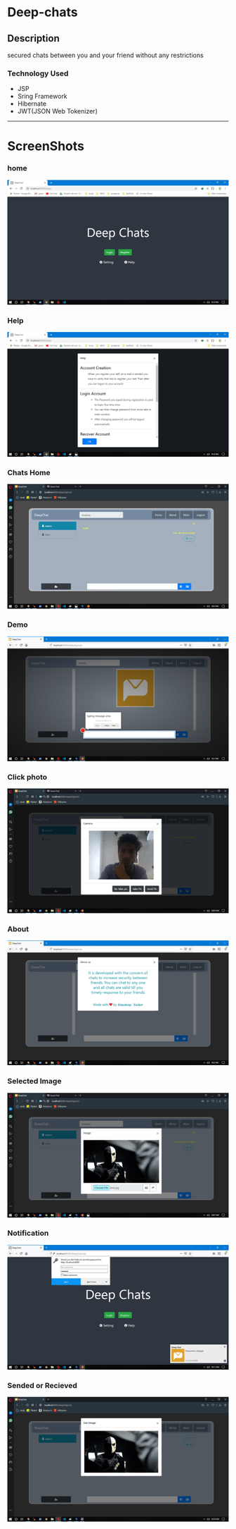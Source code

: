 # Deep-chats

## Description
  secured chats between you and your friend without any restrictions
### Technology Used

- JSP
- Sring Framework
- Hibernate
- JWT(JSON Web Tokenizer)

___

# ScreenShots

### **home**
![home](/screenshot/1.jpg)

### **Help** 
![chats](/screenshot/2.jpg)

### **Chats Home**
![chats](/screenshot/3.jpg)

### **Demo**
![alt](/screenshot/4.jpg)

### **Click photo**
![alt](/screenshot/5.jpg)

### **About**
![alt](/screenshot/6.jpg)

### **Selected Image**
![alt](/screenshot/7.jpg)

### **Notification**
![alt](/screenshot/8.jpg)

### **Sended or Recieved**
![alt](/screenshot/9.jpg)
